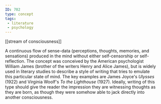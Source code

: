 ```yaml
---
ID: 702
type: concept
tags: 
 - literature
 - psychology
---
```


[[stream of consciousness]]

 A
continuous flow of sense-data (perceptions, thoughts, memories, and
sensations) produced in the mind without either self-censorship or
self-reflection. The concept was conceived by the American psychologist
William James (brother of the writers Henry and Alice James), but is
widely used in literary studies to describe a style of writing that
tries to emulate this particular state of mind. The key examples are
James Joyce's *Ulysses* (1922) and Virginia Woolf's *To the Lighthouse*
(1927). Ideally, writing of this type should give the reader the
impression they are witnessing thoughts as they are born, as though they
were somehow able to jack directly into another consciousness.
